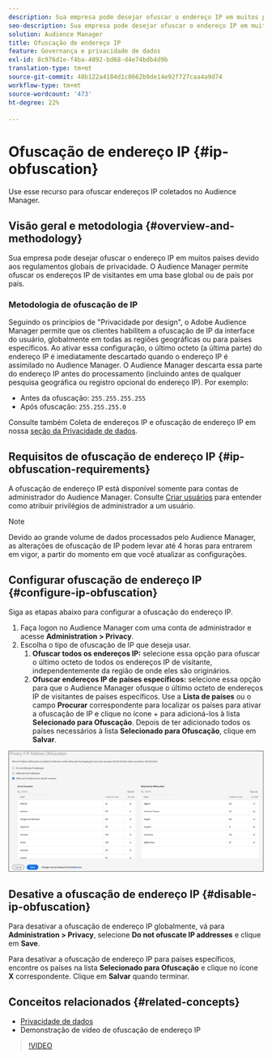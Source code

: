 ```yaml
---
description: Sua empresa pode desejar ofuscar o endereço IP em muitos países devido aos regulamentos globais de privacidade. O Audience Manager permite ofuscar os endereços IP de visitantes em uma base global ou de país por país.
seo-description: Sua empresa pode desejar ofuscar o endereço IP em muitos países devido aos regulamentos globais de privacidade. O Audience Manager permite ofuscar os endereços IP de visitantes em uma base global ou de país por país.
solution: Audience Manager
title: Ofuscação de endereço IP
feature: Governança e privacidade de dados
exl-id: 8c976d1e-f4ba-4892-bd68-d4e74bdb4d9b
translation-type: tm+mt
source-git-commit: 48b122a4184d1c0662b9de14e92f727caa4a9d74
workflow-type: tm+mt
source-wordcount: '473'
ht-degree: 22%

---
```


# Ofuscação de endereço IP {#ip-obfuscation}

Use esse recurso para ofuscar endereços IP coletados no Audience Manager.

## Visão geral e metodologia {#overview-and-methodology}

Sua empresa pode desejar ofuscar o endereço IP em muitos países devido aos regulamentos globais de privacidade. O Audience Manager permite ofuscar os endereços IP de visitantes em uma base global ou de país por país.

### Metodologia de ofuscação de IP

Seguindo os princípios de &quot;Privacidade por design&quot;, o Adobe Audience Manager permite que os clientes habilitem a ofuscação de IP da interface do usuário, globalmente em todas as regiões geográficas ou para países específicos. Ao ativar essa configuração, o último octeto (a última parte) do endereço IP é imediatamente descartado quando o endereço IP é assimilado no Audience Manager. O Audience Manager descarta essa parte do endereço IP antes do processamento (incluindo antes de qualquer pesquisa geográfica ou registro opcional do endereço IP). Por exemplo:

* Antes da ofuscação: `255.255.255.255`
* Após ofuscação: `255.255.255.0`

Consulte também Coleta de endereços IP e ofuscação de endereço IP em nossa [seção da Privacidade de dados](/help/using/overview/data-security-and-privacy/data-privacy.md).

## Requisitos de ofuscação de endereço IP {#ip-obfuscation-requirements}

A ofuscação de endereço IP está disponível somente para contas de administrador do Audience Manager. Consulte [Criar usuários](/help/using/features/administration/administration-overview.md#create-users) para entender como atribuir privilégios de administrador a um usuário.

>[!NOTE]
>
> Devido ao grande volume de dados processados pelo Audience Manager, as alterações de ofuscação de IP podem levar até 4 horas para entrarem em vigor, a partir do momento em que você atualizar as configurações.

## Configurar ofuscação de endereço IP {#configure-ip-obfuscation}

Siga as etapas abaixo para configurar a ofuscação do endereço IP.

1. Faça logon no Audience Manager com uma conta de administrador e acesse **Administration > Privacy**.
2. Escolha o tipo de ofuscação de IP que deseja usar.
   1. **Ofuscar todos os endereços IP:** selecione essa opção para ofuscar o último octeto de todos os endereços IP de visitante, independentemente da região de onde eles são originários.
   2. **Ofuscar endereços IP de países específicos:** selecione essa opção para que o Audience Manager ofusque o último octeto de endereços IP de visitantes de países específicos. Use a **Lista de países** ou o campo **Procurar** correspondente para localizar os países para ativar a ofuscação de IP e clique no ícone + para adicioná-los à lista **Selecionado para Ofuscação**. Depois de ter adicionado todos os países necessários à lista **Selecionado para Ofuscação**, clique em **Salvar**.

![](assets/ip-obfuscation.png)

## Desative a ofuscação de endereço IP {#disable-ip-obfuscation}

Para desativar a ofuscação de endereço IP globalmente, vá para **Administration > Privacy**, selecione **Do not ofuscate IP addresses** e clique em **Save**.

Para desativar a ofuscação de endereço IP para países específicos, encontre os países na lista **Selecionado para Ofuscação** e clique no ícone **X** correspondente. Clique em **Salvar** quando terminar.

## Conceitos relacionados {#related-concepts}

* [Privacidade de dados](/help/using/overview/data-security-and-privacy/data-privacy.md)
* Demonstração de vídeo de ofuscação de endereço IP
>[!VIDEO](https://video.tv.adobe.com/v/27218/)
